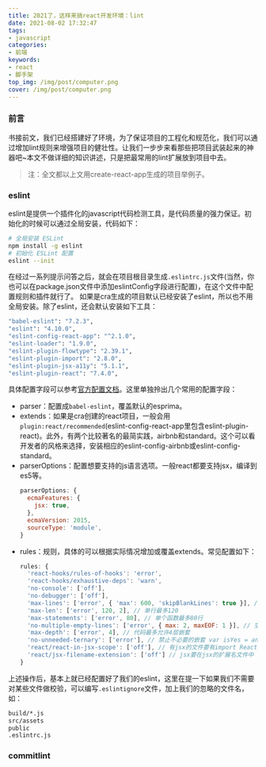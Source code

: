 ```yaml
---
title: 2021了，这样来搞react开发环境：lint
date: 2021-08-02 17:32:47
tags:
- javascript
categories:
- 前端
keywords:
- react
- 脚手架
top_img: /img/post/computer.png
cover: /img/post/computer.png
---
```


### 前言
书接前文，我们已经搭建好了环境，为了保证项目的工程化和规范化，我们可以通过增加lint规则来增强项目的健壮性。让我们一步步来看那些把项目武装起来的神器吧~本文不做详细的知识讲述，只是把最常用的lint扩展放到项目中去。
> 注：全文都以上文用create-react-app生成的项目举例子。

### eslint
eslint是提供一个插件化的javascript代码检测工具，是代码质量的强力保证。初始化的时候可以通过全局安装，代码如下：
```bash
# 全局安装 ESLint
npm install -g eslint
# 初始化 ESLint 配置
eslint --init
```
在经过一系列提示问答之后，就会在项目根目录生成`.eslintrc.js`文件(当然，你也可以在package.json文件中添加eslintConfig字段进行配置)，在这个文件中配置规则和插件就行了。
如果是cra生成的项目默认已经安装了eslint，所以也不用全局安装。除了eslint，还会默认安装如下工具：
```bash
"babel-eslint": "7.2.3",
"eslint": "4.10.0",
"eslint-config-react-app": "^2.1.0",
"eslint-loader": "1.9.0",
"eslint-plugin-flowtype": "2.39.1",
"eslint-plugin-import": "2.8.0",
"eslint-plugin-jsx-a11y": "5.1.1",
"eslint-plugin-react": "7.4.0",
```
具体配置字段可以参考[官方配置文档](https://eslint.bootcss.com/docs/user-guide/configuring)。这里单独拎出几个常用的配置字段：
+ parser：配置成`babel-eslint`，覆盖默认的esprima。
+ extends：如果是cra创建的react项目，一般会用`plugin:react/recommended`(eslint-config-react-app里包含eslint-plugin-react)。此外，有两个比较著名的最简实践，airbnb和standard。这个可以看开发者的风格来选择，安装相应的eslint-config-airbnb或eslint-config-standard。
+ parserOptions：配置想要支持的js语言选项。一般react都要支持jsx，编译到es5等。
  ```javascript
  parserOptions: {
    ecmaFeatures: {
      jsx: true,
    },
    ecmaVersion: 2015,
    sourceType: 'module',
  }
  ```
+ rules：规则，具体的可以根据实际情况增加或覆盖extends。常见配置如下：
  ```javascript
  rules: {
    'react-hooks/rules-of-hooks': 'error',
    'react-hooks/exhaustive-deps': 'warn',
    'no-console': ['off'],
    'no-debugger': ['off'],
    'max-lines': ['error', { 'max': 600, 'skipBlankLines': true }], // 每个文件不算空行，最多600行
    'max-len': ['error', 120, 2], // 单行最多120
    'max-statements': ['error', 80], // 单个函数最多80行
    'no-multiple-empty-lines': ['error', { max: 2, maxEOF: 1 }], // 空行最多不能超过2行
    'max-depth': ['error', 4], // 代码最多允许4层嵌套
    'no-unneeded-ternary': ['error'], // 禁止不必要的嵌套 var isYes = answer === 1 ? true : false;简单的判断用三元表达式代替
    'react/react-in-jsx-scope': ['off'], // 有jsx的文件要有import React from 'react'
    'react/jsx-filename-extension': ['off'] // jsx要在jsx的扩展名文件中
  }
  ```
上述操作后，基本上就已经配置好了我们的eslint，这里在提一下如果我们不需要对某些文件做校验，可以编写`.eslintignore`文件，加上我们的忽略的文件名，如：
```bash
build/*.js
src/assets
public
.eslintrc.js
```

### commitlint